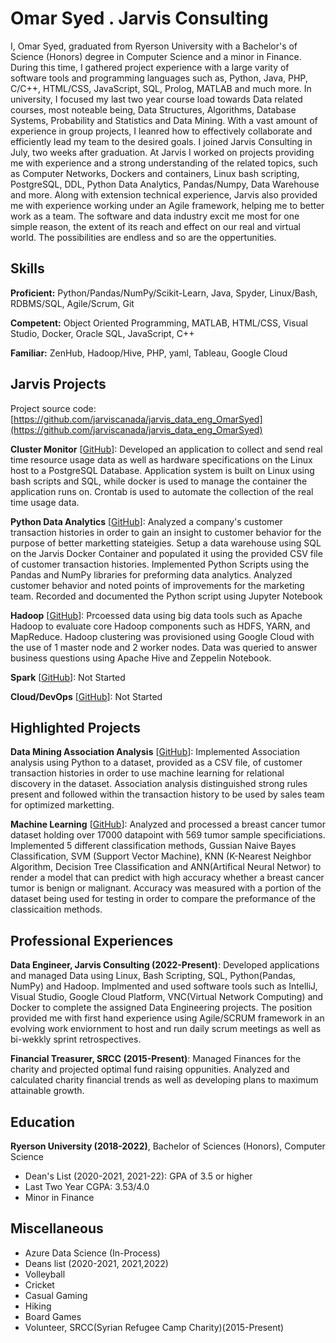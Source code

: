 # Omar Syed . Jarvis Consulting

I, Omar Syed, graduated from Ryerson University with a Bachelor's of Science (Honors) degree in Computer Science and a minor in Finance. During this time, I gathered project experience with a large varity of software tools and programming languages such as, Python, Java, PHP, C/C++, HTML/CSS, JavaScript, SQL, Prolog, MATLAB and much more. In university, I focused my last two year course load towards Data related courses, most noteable being, Data Structures, Algorithms, Database Systems, Probability and Statistics and Data Mining. With a vast amount of experience in group projects, I leanred how to effectively collaborate and efficiently lead my team to the desired goals. I joined Jarvis Consulting in July, two weeks after graduation. At Jarvis I worked on projects providing me with experience and a strong understanding of the related topics, such as Computer Networks, Dockers and containers, Linux bash scripting, PostgreSQL, DDL, Python Data Analytics, Pandas/Numpy, Data Warehouse and more. Along with extension technical experience, Jarvis also provided me with experience working under an Agile framework, helping me to better work as a team. The software and data industry excit me most for one simple reason, the extent of its reach and effect on our real and virtual world. The possibilities are endless and so are the oppertunities.

## Skills

**Proficient:** Python/Pandas/NumPy/Scikit-Learn, Java, Spyder, Linux/Bash, RDBMS/SQL, Agile/Scrum, Git

**Competent:** Object Oriented Programming, MATLAB, HTML/CSS, Visual Studio, Docker, Oracle SQL, JavaScript, C++

**Familiar:** ZenHub, Hadoop/Hive, PHP, yaml, Tableau, Google Cloud

## Jarvis Projects

Project source code: [https://github.com/jarviscanada/jarvis_data_eng_OmarSyed](https://github.com/jarviscanada/jarvis_data_eng_OmarSyed)


**Cluster Monitor** [[GitHub](https://github.com/jarviscanada/jarvis_data_eng_OmarSyed/tree/master/linux_sql)]: Developed an application to collect and send real time resource usage data as well as hardware specifications on the Linux host to a PostgreSQL Database. Application system is built on Linux using bash scripts and SQL, while docker is used to manage the container the application runs on. Crontab is used to automate the collection of the real time usage data.

**Python Data Analytics** [[GitHub](https://github.com/jarviscanada/jarvis_data_eng_OmarSyed/tree/master/python_data_anlytics)]: Analyzed a company's customer transaction histories in order to gain an insight to customer behavior for the purpose of better marketting stateigies. Setup a data warehouse using SQL on the Jarvis Docker Container and populated it using the provided CSV file of customer transaction histories. Implemented Python Scripts using the Pandas and NumPy libraries for preforming data analytics. Analyzed customer behavior and noted points of improvements for the marketing team. Recorded and documented the Python script using Jupyter Notebook

**Hadoop** [[GitHub](https://github.com/jarviscanada/jarvis_data_eng_OmarSyed/tree/master/hadoop)]: Prcoessed data using big data tools such as Apache Hadoop to evaluate core Hadoop components such as HDFS, YARN, and MapReduce. Hadoop clustering was provisioned using Google Cloud with the use of 1 master node and 2 worker nodes. Data was queried to answer business questions using Apache Hive and Zeppelin Notebook.

**Spark** [[GitHub](https://github.com/jarviscanada/jarvis_data_eng_OmarSyed/tree/master/spark)]: Not Started

**Cloud/DevOps** [[GitHub](https://github.com/jarviscanada/jarvis_data_eng_OmarSyed/tree/master/cloud_devops)]: Not Started


## Highlighted Projects
**Data Mining Association Analysis** [[GitHub](https://github.com/glitched98?tab=repositories)]: Implemented Association analysis using Python to a dataset, provided as a CSV file, of customer transaction histories in order to use machine learning for relational discovery in the dataset. Association analysis distinguished strong rules present and followed within the transaction history to be used by sales team for optimized marketting.

**Machine Learning** [[GitHub](https://github.com/glitched98/Machine-Learning-for-a-Breast-Cancer-Dataset)]: Analyzed and processed a breast cancer tumor dataset holding over 17000 datapoint with 569 tumor sample specificiations. Implemented 5 different classification methods, Gussian Naive Bayes Classification, SVM (Support Vector Machine), KNN (K-Nearest Neighbor Algorithm, Decision Tree Classification and ANN(Artifical Neural Networ) to render a model that can predict with high accuracy whether a breast cancer tumor is benign or malignant. Accuracy was measured with a portion of the dataset being used for testing in order to compare the preformance of the classicaition methods.


## Professional Experiences

**Data Engineer, Jarvis Consulting (2022-Present)**: Developed applications and managed Data using Linux, Bash Scripting, SQL, Python(Pandas, NumPy) and Hadoop. Implmented and used software tools such as IntelliJ, Visual Studio, Google Cloud Platform, VNC(Virtual Network Computing) and Docker to complete the assigned Data Engineering projects. The position provided me with first hand experience using Agile/SCRUM framework in an evolving work enviornment to host and run daily scrum meetings as well as bi-wekkly sprint retrospectives.

**Financial Treasurer, SRCC (2015-Present)**: Managed Finances for the charity and projected optimal fund raising oppunities. Analyzed and calculated charity financial trends as well as developing plans to maximum attainable growth.


## Education
**Ryerson University (2018-2022)**, Bachelor of Sciences (Honors), Computer Science
- Dean's List (2020-2021, 2021-22): GPA of 3.5 or higher
- Last Two Year CGPA: 3.53/4.0
- Minor in Finance


## Miscellaneous
- Azure Data Science (In-Process)
- Deans list (2020-2021, 2021,2022)
- Volleyball
- Cricket
- Casual Gaming
- Hiking
- Board Games
- Volunteer, SRCC(Syrian Refugee Camp Charity)(2015-Present)
